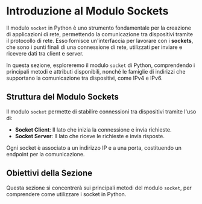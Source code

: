 # Introduzione al Modulo Sockets

Il modulo `socket` in Python è uno strumento fondamentale per la creazione di applicazioni di rete, permettendo la comunicazione tra dispositivi tramite il protocollo di rete. Esso fornisce un'interfaccia per lavorare con i **sockets**, che sono i punti finali di una connessione di rete, utilizzati per inviare e ricevere dati tra client e server.

In questa sezione, esploreremo il modulo `socket` di Python, comprendendo i principali metodi e attributi disponibili, nonché le famiglie di indirizzi che supportano la comunicazione tra dispositivi, come IPv4 e IPv6.

## Struttura del Modulo Sockets

Il modulo `socket` permette di stabilire connessioni tra dispositivi tramite l'uso di:

- **Socket Client**: Il lato che inizia la connessione e invia richieste.
- **Socket Server**: Il lato che riceve le richieste e invia risposte.

Ogni socket è associato a un indirizzo IP e a una porta, costituendo un endpoint per la comunicazione.

## Obiettivi della Sezione

Questa sezione si concentrerà sui principali metodi del modulo `socket`, per comprendere come utilizzare i socket in Python.

